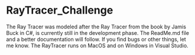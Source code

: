 # RayTracer_Challenge
The Ray Tracer was modeled after the Ray Tracer from the book by Jamis Buck in C#, is currently still in the development phase. The ReadMe.md file and a better documentation will follow.  If you find bugs or other things, let me know.  The RayTracer runs on MacOS and on Windows in Visual Studio.
